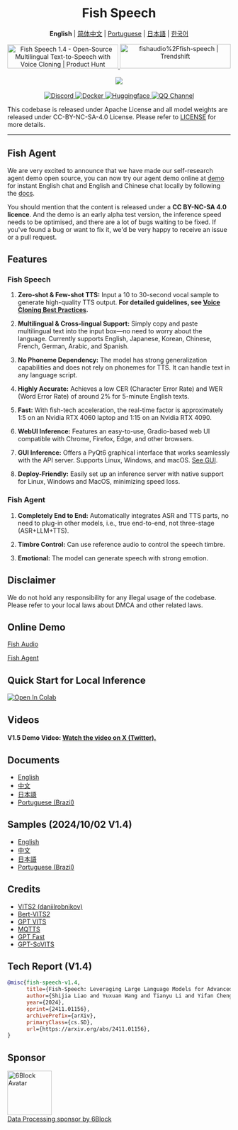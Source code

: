 <div align="center">
<h1>Fish Speech</h1>

**English** | [简体中文](docs/README.zh.md) | [Portuguese](docs/README.pt-BR.md) | [日本語](docs/README.ja.md) | [한국어](docs/README.ko.md) <br>

<a href="https://www.producthunt.com/posts/fish-speech-1-4?embed=true&utm_source=badge-featured&utm_medium=badge&utm_souce=badge-fish&#0045;speech&#0045;1&#0045;4" target="_blank">
    <img src="https://api.producthunt.com/widgets/embed-image/v1/featured.svg?post_id=488440&theme=light" alt="Fish&#0032;Speech&#0032;1&#0046;4 - Open&#0045;Source&#0032;Multilingual&#0032;Text&#0045;to&#0045;Speech&#0032;with&#0032;Voice&#0032;Cloning | Product Hunt" style="width: 250px; height: 54px;" width="250" height="54" />
</a>
<a href="https://trendshift.io/repositories/7014" target="_blank">
    <img src="https://trendshift.io/api/badge/repositories/7014" alt="fishaudio%2Ffish-speech | Trendshift" style="width: 250px; height: 55px;" width="250" height="55"/>
</a>
<br>
</div>
<br>

<div align="center">
    <img src="https://count.getloli.com/get/@fish-speech?theme=asoul" /><br>
</div>

<br>

<div align="center">
    <a target="_blank" href="https://discord.gg/Es5qTB9BcN">
        <img alt="Discord" src="https://img.shields.io/discord/1214047546020728892?color=%23738ADB&label=Discord&logo=discord&logoColor=white&style=flat-square"/>
    </a>
    <a target="_blank" href="https://hub.docker.com/r/fishaudio/fish-speech">
        <img alt="Docker" src="https://img.shields.io/docker/pulls/fishaudio/fish-speech?style=flat-square&logo=docker"/>
    </a>
    <a target="_blank" href="https://huggingface.co/spaces/fishaudio/fish-speech-1">
        <img alt="Huggingface" src="https://img.shields.io/badge/🤗%20-space%20demo-yellow"/>
    </a>
    <a target="_blank" href="https://pd.qq.com/s/bwxia254o">
      <img alt="QQ Channel" src="https://img.shields.io/badge/QQ-blue?logo=tencentqq">
    </a>
</div>

This codebase is released under Apache License and all model weights are released under CC-BY-NC-SA-4.0 License. Please refer to [LICENSE](LICENSE) for more details.

---
## Fish Agent
We are very excited to announce that we have made our self-research agent demo open source, you can now try our agent demo online at [demo](https://fish.audio/demo/live) for instant English chat and English and Chinese chat locally by following the [docs](https://speech.fish.audio/start_agent/).

You should mention that the content is released under a **CC BY-NC-SA 4.0 licence**. And the demo is an early alpha test version, the inference speed needs to be optimised, and there are a lot of bugs waiting to be fixed. If you've found a bug or want to fix it, we'd be very happy to receive an issue or a pull request.

## Features
### Fish Speech

1. **Zero-shot & Few-shot TTS:** Input a 10 to 30-second vocal sample to generate high-quality TTS output. **For detailed guidelines, see [Voice Cloning Best Practices](https://docs.fish.audio/text-to-speech/voice-clone-best-practices).**

2. **Multilingual & Cross-lingual Support:** Simply copy and paste multilingual text into the input box—no need to worry about the language. Currently supports English, Japanese, Korean, Chinese, French, German, Arabic, and Spanish.

3. **No Phoneme Dependency:** The model has strong generalization capabilities and does not rely on phonemes for TTS. It can handle text in any language script.

4. **Highly Accurate:** Achieves a low CER (Character Error Rate) and WER (Word Error Rate) of around 2% for 5-minute English texts.

5. **Fast:** With fish-tech acceleration, the real-time factor is approximately 1:5 on an Nvidia RTX 4060 laptop and 1:15 on an Nvidia RTX 4090.

6. **WebUI Inference:** Features an easy-to-use, Gradio-based web UI compatible with Chrome, Firefox, Edge, and other browsers.

7. **GUI Inference:** Offers a PyQt6 graphical interface that works seamlessly with the API server. Supports Linux, Windows, and macOS. [See GUI](https://github.com/AnyaCoder/fish-speech-gui).

8. **Deploy-Friendly:** Easily set up an inference server with native support for Linux, Windows and MacOS, minimizing speed loss.

### Fish Agent
1. **Completely End to End:** Automatically integrates ASR and TTS parts, no need to plug-in other models, i.e., true end-to-end, not three-stage (ASR+LLM+TTS).

2. **Timbre Control:** Can use reference audio to control the speech timbre.

3. **Emotional:** The model can generate speech with strong emotion.

## Disclaimer

We do not hold any responsibility for any illegal usage of the codebase. Please refer to your local laws about DMCA and other related laws.

## Online Demo

[Fish Audio](https://fish.audio)

[Fish Agent](https://fish.audio/demo/live)

## Quick Start for Local Inference 

[![Open In Colab](https://colab.research.google.com/assets/colab-badge.svg)](https://github.com/fishaudio/fish-speech/blob/main/inference.ipynb)

## Videos

#### V1.5 Demo Video: [Watch the video on X (Twitter).](https://x.com/FishAudio/status/1864370933496205728)

## Documents

- [English](https://speech.fish.audio/)
- [中文](https://speech.fish.audio/zh/)
- [日本語](https://speech.fish.audio/ja/)
- [Portuguese (Brazil)](https://speech.fish.audio/pt/)

## Samples (2024/10/02 V1.4)

- [English](https://speech.fish.audio/samples/)
- [中文](https://speech.fish.audio/zh/samples/)
- [日本語](https://speech.fish.audio/ja/samples/)
- [Portuguese (Brazil)](https://speech.fish.audio/pt/samples/)

## Credits

- [VITS2 (daniilrobnikov)](https://github.com/daniilrobnikov/vits2)
- [Bert-VITS2](https://github.com/fishaudio/Bert-VITS2)
- [GPT VITS](https://github.com/innnky/gpt-vits)
- [MQTTS](https://github.com/b04901014/MQTTS)
- [GPT Fast](https://github.com/pytorch-labs/gpt-fast)
- [GPT-SoVITS](https://github.com/RVC-Boss/GPT-SoVITS)

## Tech Report (V1.4)
```bibtex
@misc{fish-speech-v1.4,
      title={Fish-Speech: Leveraging Large Language Models for Advanced Multilingual Text-to-Speech Synthesis},
      author={Shijia Liao and Yuxuan Wang and Tianyu Li and Yifan Cheng and Ruoyi Zhang and Rongzhi Zhou and Yijin Xing},
      year={2024},
      eprint={2411.01156},
      archivePrefix={arXiv},
      primaryClass={cs.SD},
      url={https://arxiv.org/abs/2411.01156},
}
```

## Sponsor

<div>
  <a href="https://6block.com/">
    <img src="https://avatars.githubusercontent.com/u/60573493" width="100" height="100" alt="6Block Avatar"/>
  </a>
  <br>
  <a href="https://6block.com/">Data Processing sponsor by 6Block</a>
</div>
